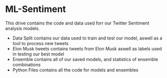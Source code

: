 # ML-Sentiment
This drive contains the code and data used forr our Twitter Sentiment analysis models. 
- Data Split contains our data used to train and test our model, aswell as a tool to process new tweets
- Elon Musk tweets contains tweets from Elon Musk aswell as labels used in testing our best model
- Ensemble contains all of our saved models, and statistics of ensemble combinations
- Python Files contains all the code for models and ensembles
